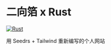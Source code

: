 # 二向箔 x Rust
[![Rust](https://github.com/DingDean/my-index/actions/workflows/rust.yml/badge.svg?branch=master)](https://github.com/DingDean/my-index/actions/workflows/rust.yml)

用 Seedrs + Tailwind 重新编写的个人网站
